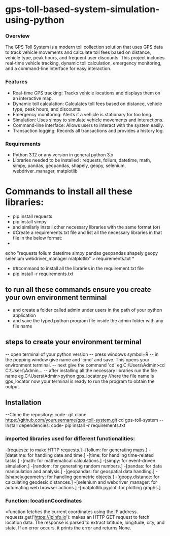 # gps-toll-based-system-simulation-using-python
### Overview
The GPS Toll System is a modern toll collection solution that uses GPS data to track vehicle movements and calculate toll fees based on distance, vehicle type, peak hours, and frequent user discounts. This project includes real-time vehicle tracking, dynamic toll calculation, emergency monitoring, and a command-line interface for easy interaction.

### Features
* Real-time GPS tracking: Tracks vehicle locations and displays them on an interactive map.
* Dynamic toll calculation: Calculates toll fees based on distance, vehicle type, peak hours, and discounts.
* Emergency monitoring: Alerts if a vehicle is stationary for too long.
* Simulation: Uses simpy to simulate vehicle movements and interactions.
* Command-line interface: Allows users to interact with the system easily.
* Transaction logging: Records all transactions and provides a history log.

### Requirements
* Python 3.12 or any version in general python 3.x
* Libraries needed to be installed : requests, folium, datetime, math, simpy, pandas, geopandas, shapely, geopy, selenium, webdriver_manager, matplotlib
# Commands to install all these libraries:
* pip install requests
* pip install simpy
* and similarly install other necessary libraries with the same format
(or)
* #Create a requirements.txt file and list all the necessary libraries in that file in the below format:
*
echo "requests
folium
datetime
simpy
pandas
geopandas
shapely
geopy
selenium
webdriver_manager
matplotlib" > requirements.txt
*
* ##command to install all the libraries in the requirement.txt file
* pip install -r requirements.txt

## to run all these commands ensure you create your own environment terminal 
* and create a folder called admin under users in the path of your python application
* and save the typed python program file inside the admin folder with any file name
## steps to create your environment terminal
-- open terminal of your python version
-- press windows symbol+R
-- in the popping window give name and 'cmd' and save. This opens your environment terminal.
-- next give the command 'cd'
eg.C:\Users\Admin>cd
   C:\Users\Admin...
-- after installing all the necessary libraries run the file name
eg.C:\Users\Admin>python gps_locator.py  //here the file name is gps_locator
now your terminal is ready to run the program to obtain the output.



## Installation
--Clone the repository: code- git clone https://github.com/yourusername/gps-toll-system.git
cd gps-toll-system
--Install dependencies: code- pip install -r requirements.txt
### imported libraries used for different functionalities:
-[requests: to make HTTP requests.]
-[folium: for generating maps.]
-[datetime: for handling date and time.]
-[time: for handling time-related tasks.]
-[math: for mathematical calculations.]
-[simpy: for event-driven simulation.]
-[random: for generating random numbers.]
-[pandas: for data manipulation and analysis.]
-[geopandas: for geospatial data handling.]
-[shapely.geometry: for handling geometric objects.]
-[geopy.distance: for calculating geodesic distances.]
-[selenium and webdriver_manager: for automating web browser actions.]
-[matplotlib.pyplot: for plotting graphs.]

### Function: locationCoordinates
=function fetches the current coordinates using the IP address.
requests.get('https://ipinfo.io'): makes an HTTP GET request to fetch location data.
The response is parsed to extract latitude, longitude, city, and state.
If an error occurs, it prints the error and returns None.

